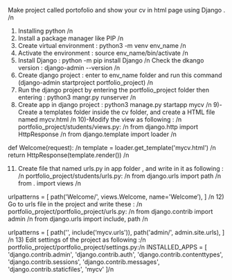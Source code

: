 Make project called portofolio and show your cv in html page using Django . /n

1) Installing python /n
2) Install a package manager like PIP /n
3) Create virtual environment : python3 -m venv env_name /n
4) Activate the environment : source env_name/bin/activate /n
5) Install Django : python -m pip install Django /n
   Check the dkango version : django-admin --version /n 
6) Create django project : enter to env_name folder and run this command (django-admin startproject portfolio_project) /n
7) Run the django project by entering the portfolio_project folder then entering : python3 mangr.py runserver /n
8) Create app in django project : python3 manage.py startapp mycv /n
9)-Create a templates folder inside the cv folder, and create a HTML file named mycv.html /n 
10)-Modify the view as following : /n
portfolio_project/students/views.py: /n
from django.http import HttpResponse /n
from django.template import loader /n

def Welcome(request): /n
template = loader.get_template('mycv.html') /n
return HttpResponse(template.render()) /n

11) Create file that named urls.py in app folder , and write in it as
following : /n
portfolio_project/students/urls.py: /n
from django.urls import path /n
from . import views /n

urlpatterns = [ 
path('Welcome/', views.Welcome, name='Welcome’),
] /n
12) Go to urls file in the project and write these : /n
portfolio_project/portfolio_project/urls.py: /n
from django.contrib import admin /n
from django.urls import include, path /n

urlpatterns = [
path('', include(‘mycv.urls')),
path('admin/', admin.site.urls),
] /n
13) Edit settings of the project as following :/n
portfolio_project/portfolio_project/settings.py:/n
INSTALLED_APPS = [
'django.contrib.admin',
'django.contrib.auth',
'django.contrib.contenttypes',
'django.contrib.sessions',
'django.contrib.messages',
'django.contrib.staticfiles',
'mycv'
]/n
 
